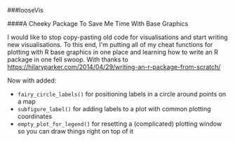 ###looseVis

####A Cheeky Package To Save Me Time With Base Graphics

I would like to stop copy-pasting old code for visualisations and start writing 
new visualisations. To this end, I'm putting all of my cheat functions for plotting 
with R base graphics in one place and learning how to write an R package in one fell 
swoop. With thanks to <https://hilaryparker.com/2014/04/29/writing-an-r-package-from-scratch/>

Now with added:

- `fairy_circle_labels()` for positioning labels in a circle around points on a map
- `subfigure_label()` for adding labels to a plot with common plotting coordinates
- `empty_plot_for_legend()` for resetting a (complicated) plotting window so you can draw things right on top of it